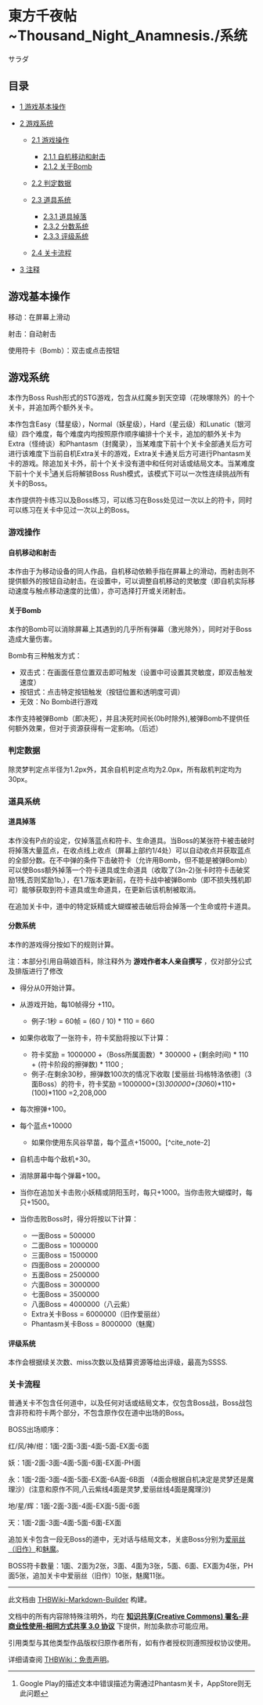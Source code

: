 # 東方千夜帖~Thousand_Night_Anamnesis./系统

<!-- source html: G:\repos\THBWiki-Markdown-Builder\THBWikiMarkdown\Temp\main\b\b7\ns0%3A%E6%9D%B1%E6%96%B9%E5%8D%83%E5%A4%9C%E5%B8%96%7EThousand_Night_Anamnesis%2E%2F%E7%B3%BB%E7%BB%9F.html -->

サラダ


## 目录

- [1 游戏基本操作](#游戏基本操作)
- [2 游戏系统](#游戏系统)

  - [2.1 游戏操作](#游戏操作)

    - [2.1.1 自机移动和射击](#自机移动和射击)
    - [2.1.2 关于Bomb](#关于Bomb)



  - [2.2 判定数据](#判定数据)
  - [2.3 道具系统](#道具系统)

    - [2.3.1 道具掉落](#道具掉落)
    - [2.3.2 分数系统](#分数系统)
    - [2.3.3 评级系统](#评级系统)



  - [2.4 关卡流程](#关卡流程)



- [3 注释](#注释)





## 游戏基本操作
  
移动：在屏幕上滑动
  
  
射击：自动射击
  
  
使用符卡（Bomb）：双击或点击按钮
  


## 游戏系统
  
本作为Boss Rush形式的STG游戏，包含从红魔乡到天空璋（花映塚除外）的十个关卡，并追加两个额外关卡。
  
  
本作包含Easy（彗星级），Normal（妖星级），Hard（星云级）和Lunatic（银河级）四个难度，每个难度内均按照原作顺序编排十个关卡，追加的额外关卡为Extra（怪绮谈）和Phantasm（封魔录），当某难度下前十个关卡全部通关后方可进行该难度下当前自机Extra关卡的游戏，Extra关卡通关后方可进行Phantasm关卡的游戏。除追加关卡外，前十个关卡没有道中和任何对话或结局文本。当某难度下前十个关卡[^cite_note-1]通关后将解锁Boss Rush模式，该模式下可以一次性连续挑战所有关卡的Boss。
  
  
本作提供符卡练习以及Boss练习，可以练习在Boss处见过一次以上的符卡，同时可以练习在关卡中见过一次以上的Boss。
  


### 游戏操作

#### 自机移动和射击
  
本作由于为移动设备的同人作品，自机移动依赖手指在屏幕上的滑动，而射击则不提供额外的按钮自动射击。在设置中，可以调整自机移动的灵敏度（即自机实际移动速度与触点移动速度的比值），亦可选择打开或关闭射击。
  


#### 关于Bomb
  
本作的Bomb可以消除屏幕上其遇到的几乎所有弹幕（激光除外），同时对于Boss造成大量伤害。
  
  
Bomb有三种触发方式：
  

- 双击式：在画面任意位置双击即可触发（设置中可设置其灵敏度，即双击触发速度）
- 按钮式：点击特定按钮触发（按钮位置和透明度可调）
- 无效：No Bomb进行游戏

  
本作支持被弹Bomb（即决死），并且决死时间长(0b时除外),被弹Bomb不提供任何额外效果，但对于资源获得有一定影响。（后述）
  


### 判定数据
  
除灵梦判定点半径为1.2px外，其余自机判定点均为2.0px，所有敌机判定均为30px。
  


### 道具系统

#### 道具掉落
  
本作没有P点的设定，仅掉落蓝点和符卡、生命道具。当Boss的某张符卡被击破时将掉落大量蓝点，在收点线上收点（屏幕上部约1/4处）可以自动收点并获取蓝点的全部分数。在不中弹的条件下击破符卡（允许用Bomb，但不能是被弹Bomb）可以使Boss额外掉落一个符卡道具或生命道具（收取了(3n-2)张卡时符卡击破奖励1残,否则奖励1b,），在1.7版本更新前，在符卡战中被弹Bomb（即不损失残机即可）能够获取到符卡道具或生命道具，在更新后该机制被取消。
  
  
在追加关卡中，道中的特定妖精或大蝴蝶被击破后将会掉落一个生命或符卡道具。
  


#### 分数系统
  
本作的游戏得分按如下的规则计算。
  
  
注：本部分引用自萌娘百科，除注释外为 **游戏作者本人亲自撰写** ，仅对部分公式及排版进行了修改
  

- 得分从0开始计算。
- 从游戏开始，每10帧得分 +110。
  - 例子:1秒 = 60帧 = (60 / 10) * 110 = 660

- 如果你收取了一张符卡，符卡奖励将按以下计算：
  - 符卡奖励 = 1000000 +（Boss所属面数）* 300000 + (剩余时间) * 110 + (符卡阶段的擦弹数) * 1100&#160;;
  - 例子:在剩余30秒，擦弹数100次的情况下收取 [爱丽丝·玛格特洛依德]（3面Boss）的符卡，符卡奖励 =1000000+(3)*300000+(30*60)*110+(100)*1100 =2,208,000

- 每次擦弹+100。
- 每个蓝点+10000
  - 如果你使用东风谷早苗，每个蓝点+15000。[^cite_note-2]

- 自机击中每个敌机+30。
- 消除屏幕中每个弹幕+100。
- 当你在追加关卡击败小妖精或阴阳玉时，每只+1000。当你击败大蝴蝶时，每只+1500。
- 当你击败Boss时，得分将按以下计算：
  - 一面Boss = 500000
  - 二面Boss = 1000000
  - 三面Boss = 1500000
  - 四面Boss = 2000000
  - 五面Boss = 2500000
  - 六面Boss = 3000000
  - 七面Boss = 3500000
  - 八面Boss = 4000000（八云紫）
  - Extra关卡Boss = 6000000（旧作爱丽丝）
  - Phantasm关卡Boss = 8000000（魅魔）



#### 评级系统
  
本作会根据续关次数、miss次数以及结算资源等给出评级，最高为SSSS.
  


### 关卡流程
  
普通关卡不包含任何道中，以及任何对话或结局文本，仅包含Boss战，Boss战包含非符和符卡两个部分，不包含原作仅在道中出场的Boss。
  
  
BOSS出场顺序：
  
  
红/风/神/绀：1面-2面-3面-4面-5面-EX面-6面
  
  
妖：1面-2面-3面-4面-5面-6面-EX面-PH面
  
  
永：1面-2面-3面-4面-5面-EX面-6A面-6B面 （4面会根据自机决定是灵梦还是魔理沙）(注意和原作不同,八云紫线4面是灵梦,爱丽丝线4面是魔理沙)
  
  
地/星/辉：1面-2面-3面-4面-EX面-5面-6面
  
  
天：1面-2面-3面-4面-5面-6面-EX面
  
  
追加关卡包含一段无Boss的道中，无对话与结局文本，关底Boss分别为[爱丽丝（旧作）](./爱丽丝（旧作角色）.md)和[魅魔](./魅魔.md)。
  
  
BOSS符卡数量：1面、2面为2张，3面、4面为3张，5面、6面、EX面为4张，PH面5张，追加关卡中爱丽丝（旧作）10张，魅魔11张。
  


[^cite_note-1]: Google Play的描述文本中错误描述为需通过Phantasm关卡，AppStore则无此问题





---

此文档由 [THBWiki-Markdown-Builder](https://github.com/Delsin-Yu/THBWiki-Markdown-Builder) 构建。

文档中的所有内容除特殊注明外，均在 [**知识共享(Creative Commons) 署名-非商业性使用-相同方式共享 3.0 协议**](https://creativecommons.org/licenses/by-sa/3.0/deed.zh-hans) 下提供，附加条款亦可能应用。

引用类型与其他类型作品版权归原作者所有，如有作者授权则遵照授权协议使用。

详细请查阅 [THBWiki：免责声明](https://thbwiki.cc/THBWiki:%E5%85%8D%E8%B4%A3%E5%A3%B0%E6%98%8E)。

